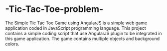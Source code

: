 # -Tic-Tac-Toe-problem-
The Simple Tic Tac Toe Game using AngularJS is a simple web game application coded in JavaScript programming language. This project contains a simple coding script that use AngularJS plugin to be integrated in this game application. The game contains multiple objects and background colors. 
